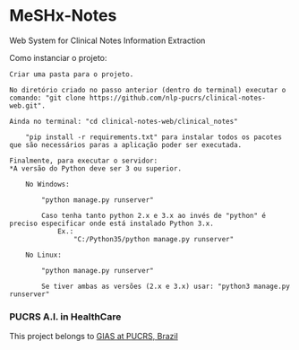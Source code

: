 # MeSHx-Notes
Web System for Clinical Notes Information Extraction

Como instanciar o projeto:

    Criar uma pasta para o projeto.

    No diretório criado no passo anterior (dentro do terminal) executar o comando: "git clone https://github.com/nlp-pucrs/clinical-notes-web.git".

    Ainda no terminal: "cd clinical-notes-web/clinical_notes"
    
        "pip install -r requirements.txt" para instalar todos os pacotes que são necessários paras a aplicação poder ser executada.
    
    Finalmente, para executar o servidor: 
    *A versão do Python deve ser 3 ou superior.
    
        No Windows:

            "python manage.py runserver"

            Caso tenha tanto python 2.x e 3.x ao invés de "python" é preciso especificar onde está instalado Python 3.x.
                Ex.:
                    "C:/Python35/python manage.py runserver"

        No Linux:

            "python manage.py runserver" 
            
            Se tiver ambas as versões (2.x e 3.x) usar: "python3 manage.py runserver"

### PUCRS A.I. in HealthCare
This project belongs to [GIAS at PUCRS, Brazil](http://www.inf.pucrs.br/ia-saude/)
